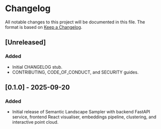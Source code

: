# Changelog

All notable changes to this project will be documented in this file. The format is based on [Keep a Changelog](https://keepachangelog.com/en/1.0.0/).

## [Unreleased]
### Added
- Initial CHANGELOG stub.
- CONTRIBUTING, CODE_OF_CONDUCT, and SECURITY guides.

## [0.1.0] - 2025-09-20
### Added
- Initial release of Semantic Landscape Sampler with backend FastAPI service, frontend React visualiser, embeddings pipeline, clustering, and interactive point cloud.
